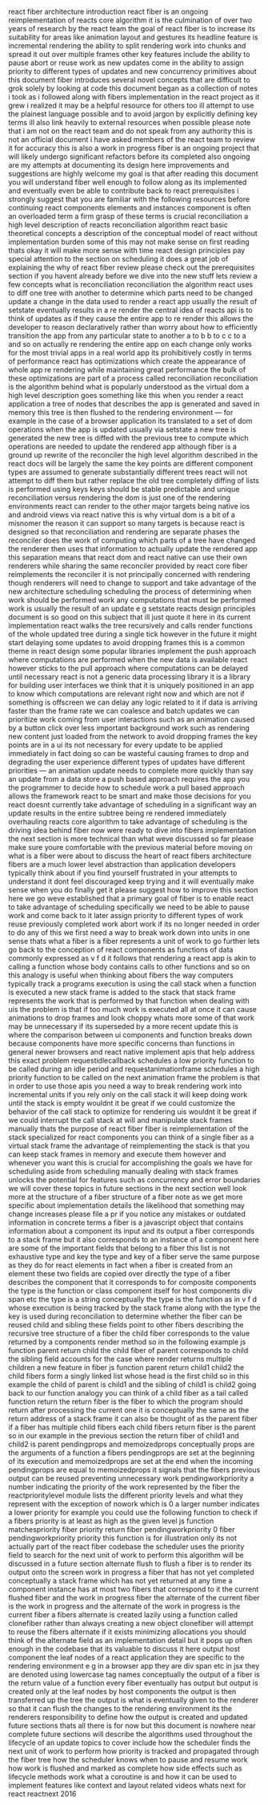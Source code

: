 react fiber architecture introduction react fiber is an ongoing reimplementation of reacts core algorithm it is the culmination of over two years of research by the react team the goal of react fiber is to increase its suitability for areas like animation layout and gestures its headline feature is incremental rendering the ability to split rendering work into chunks and spread it out over multiple frames other key features include the ability to pause abort or reuse work as new updates come in the ability to assign priority to different types of updates and new concurrency primitives about this document fiber introduces several novel concepts that are difficult to grok solely by looking at code this document began as a collection of notes i took as i followed along with fibers implementation in the react project as it grew i realized it may be a helpful resource for others too ill attempt to use the plainest language possible and to avoid jargon by explicitly defining key terms ill also link heavily to external resources when possible please note that i am not on the react team and do not speak from any authority this is not an official document i have asked members of the react team to review it for accuracy this is also a work in progress fiber is an ongoing project that will likely undergo significant refactors before its completed also ongoing are my attempts at documenting its design here improvements and suggestions are highly welcome my goal is that after reading this document you will understand fiber well enough to follow along as its implemented and eventually even be able to contribute back to react prerequisites i strongly suggest that you are familiar with the following resources before continuing react components elements and instances component is often an overloaded term a firm grasp of these terms is crucial reconciliation a high level description of reacts reconciliation algorithm react basic theoretical concepts a description of the conceptual model of react without implementation burden some of this may not make sense on first reading thats okay it will make more sense with time react design principles pay special attention to the section on scheduling it does a great job of explaining the why of react fiber review please check out the prerequisites section if you havent already before we dive into the new stuff lets review a few concepts what is reconciliation reconciliation the algorithm react uses to diff one tree with another to determine which parts need to be changed update a change in the data used to render a react app usually the result of setstate eventually results in a re render the central idea of reacts api is to think of updates as if they cause the entire app to re render this allows the developer to reason declaratively rather than worry about how to efficiently transition the app from any particular state to another a to b b to c c to a and so on actually re rendering the entire app on each change only works for the most trivial apps in a real world app its prohibitively costly in terms of performance react has optimizations which create the appearance of whole app re rendering while maintaining great performance the bulk of these optimizations are part of a process called reconciliation reconciliation is the algorithm behind what is popularly understood as the virtual dom a high level description goes something like this when you render a react application a tree of nodes that describes the app is generated and saved in memory this tree is then flushed to the rendering environment — for example in the case of a browser application its translated to a set of dom operations when the app is updated usually via setstate a new tree is generated the new tree is diffed with the previous tree to compute which operations are needed to update the rendered app although fiber is a ground up rewrite of the reconciler the high level algorithm described in the react docs will be largely the same the key points are different component types are assumed to generate substantially different trees react will not attempt to diff them but rather replace the old tree completely diffing of lists is performed using keys keys should be stable predictable and unique reconciliation versus rendering the dom is just one of the rendering environments react can render to the other major targets being native ios and android views via react native this is why virtual dom is a bit of a misnomer the reason it can support so many targets is because react is designed so that reconciliation and rendering are separate phases the reconciler does the work of computing which parts of a tree have changed the renderer then uses that information to actually update the rendered app this separation means that react dom and react native can use their own renderers while sharing the same reconciler provided by react core fiber reimplements the reconciler it is not principally concerned with rendering though renderers will need to change to support and take advantage of the new architecture scheduling scheduling the process of determining when work should be performed work any computations that must be performed work is usually the result of an update e g setstate reacts design principles document is so good on this subject that ill just quote it here in its current implementation react walks the tree recursively and calls render functions of the whole updated tree during a single tick however in the future it might start delaying some updates to avoid dropping frames this is a common theme in react design some popular libraries implement the push approach where computations are performed when the new data is available react however sticks to the pull approach where computations can be delayed until necessary react is not a generic data processing library it is a library for building user interfaces we think that it is uniquely positioned in an app to know which computations are relevant right now and which are not if something is offscreen we can delay any logic related to it if data is arriving faster than the frame rate we can coalesce and batch updates we can prioritize work coming from user interactions such as an animation caused by a button click over less important background work such as rendering new content just loaded from the network to avoid dropping frames the key points are in a ui its not necessary for every update to be applied immediately in fact doing so can be wasteful causing frames to drop and degrading the user experience different types of updates have different priorities — an animation update needs to complete more quickly than say an update from a data store a push based approach requires the app you the programmer to decide how to schedule work a pull based approach allows the framework react to be smart and make those decisions for you react doesnt currently take advantage of scheduling in a significant way an update results in the entire subtree being re rendered immediately overhauling reacts core algorithm to take advantage of scheduling is the driving idea behind fiber now were ready to dive into fibers implementation the next section is more technical than what weve discussed so far please make sure youre comfortable with the previous material before moving on what is a fiber were about to discuss the heart of react fibers architecture fibers are a much lower level abstraction than application developers typically think about if you find yourself frustrated in your attempts to understand it dont feel discouraged keep trying and it will eventually make sense when you do finally get it please suggest how to improve this section here we go weve established that a primary goal of fiber is to enable react to take advantage of scheduling specifically we need to be able to pause work and come back to it later assign priority to different types of work reuse previously completed work abort work if its no longer needed in order to do any of this we first need a way to break work down into units in one sense thats what a fiber is a fiber represents a unit of work to go further lets go back to the conception of react components as functions of data commonly expressed as v f d it follows that rendering a react app is akin to calling a function whose body contains calls to other functions and so on this analogy is useful when thinking about fibers the way computers typically track a programs execution is using the call stack when a function is executed a new stack frame is added to the stack that stack frame represents the work that is performed by that function when dealing with uis the problem is that if too much work is executed all at once it can cause animations to drop frames and look choppy whats more some of that work may be unnecessary if its superseded by a more recent update this is where the comparison between ui components and function breaks down because components have more specific concerns than functions in general newer browsers and react native implement apis that help address this exact problem requestidlecallback schedules a low priority function to be called during an idle period and requestanimationframe schedules a high priority function to be called on the next animation frame the problem is that in order to use those apis you need a way to break rendering work into incremental units if you rely only on the call stack it will keep doing work until the stack is empty wouldnt it be great if we could customize the behavior of the call stack to optimize for rendering uis wouldnt it be great if we could interrupt the call stack at will and manipulate stack frames manually thats the purpose of react fiber fiber is reimplementation of the stack specialized for react components you can think of a single fiber as a virtual stack frame the advantage of reimplementing the stack is that you can keep stack frames in memory and execute them however and whenever you want this is crucial for accomplishing the goals we have for scheduling aside from scheduling manually dealing with stack frames unlocks the potential for features such as concurrency and error boundaries we will cover these topics in future sections in the next section well look more at the structure of a fiber structure of a fiber note as we get more specific about implementation details the likelihood that something may change increases please file a pr if you notice any mistakes or outdated information in concrete terms a fiber is a javascript object that contains information about a component its input and its output a fiber corresponds to a stack frame but it also corresponds to an instance of a component here are some of the important fields that belong to a fiber this list is not exhaustive type and key the type and key of a fiber serve the same purpose as they do for react elements in fact when a fiber is created from an element these two fields are copied over directly the type of a fiber describes the component that it corresponds to for composite components the type is the function or class component itself for host components div span etc the type is a string conceptually the type is the function as in v f d whose execution is being tracked by the stack frame along with the type the key is used during reconciliation to determine whether the fiber can be reused child and sibling these fields point to other fibers describing the recursive tree structure of a fiber the child fiber corresponds to the value returned by a components render method so in the following example js function parent return child the child fiber of parent corresponds to child the sibling field accounts for the case where render returns multiple children a new feature in fiber js function parent return child1 child2 the child fibers form a singly linked list whose head is the first child so in this example the child of parent is child1 and the sibling of child1 is child2 going back to our function analogy you can think of a child fiber as a tail called function return the return fiber is the fiber to which the program should return after processing the current one it is conceptually the same as the return address of a stack frame it can also be thought of as the parent fiber if a fiber has multiple child fibers each child fibers return fiber is the parent so in our example in the previous section the return fiber of child1 and child2 is parent pendingprops and memoizedprops conceptually props are the arguments of a function a fibers pendingprops are set at the beginning of its execution and memoizedprops are set at the end when the incoming pendingprops are equal to memoizedprops it signals that the fibers previous output can be reused preventing unnecessary work pendingworkpriority a number indicating the priority of the work represented by the fiber the reactprioritylevel module lists the different priority levels and what they represent with the exception of nowork which is 0 a larger number indicates a lower priority for example you could use the following function to check if a fibers priority is at least as high as the given level js function matchespriority fiber priority return fiber pendingworkpriority 0 fiber pendingworkpriority priority this function is for illustration only its not actually part of the react fiber codebase the scheduler uses the priority field to search for the next unit of work to perform this algorithm will be discussed in a future section alternate flush to flush a fiber is to render its output onto the screen work in progress a fiber that has not yet completed conceptually a stack frame which has not yet returned at any time a component instance has at most two fibers that correspond to it the current flushed fiber and the work in progress fiber the alternate of the current fiber is the work in progress and the alternate of the work in progress is the current fiber a fibers alternate is created lazily using a function called clonefiber rather than always creating a new object clonefiber will attempt to reuse the fibers alternate if it exists minimizing allocations you should think of the alternate field as an implementation detail but it pops up often enough in the codebase that its valuable to discuss it here output host component the leaf nodes of a react application they are specific to the rendering environment e g in a browser app they are div span etc in jsx they are denoted using lowercase tag names conceptually the output of a fiber is the return value of a function every fiber eventually has output but output is created only at the leaf nodes by host components the output is then transferred up the tree the output is what is eventually given to the renderer so that it can flush the changes to the rendering environment its the renderers responsibility to define how the output is created and updated future sections thats all there is for now but this document is nowhere near complete future sections will describe the algorithms used throughout the lifecycle of an update topics to cover include how the scheduler finds the next unit of work to perform how priority is tracked and propagated through the fiber tree how the scheduler knows when to pause and resume work how work is flushed and marked as complete how side effects such as lifecycle methods work what a coroutine is and how it can be used to implement features like context and layout related videos whats next for react reactnext 2016